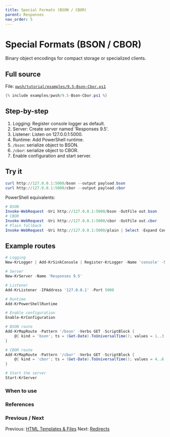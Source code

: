 ```yaml
---
title: Special Formats (BSON / CBOR)
parent: Responses
nav_order: 5
---
```


# Special Formats (BSON / CBOR)

Binary object encodings for compact storage or specialized clients.

## Full source

File: [`pwsh/tutorial/examples/9.5-Bson-Cbor.ps1`][9.5-Bson-Cbor.ps1]

```powershell
{% include examples/pwsh/9.5-Bson-Cbor.ps1 %}
```

## Step-by-step

1. Logging: Register console logger as default.
2. Server: Create server named 'Responses 9.5'.
3. Listener: Listen on 127.0.0.1:5000.
4. Runtime: Add PowerShell runtime.
5. `/bson`: serialize object to BSON.
6. `/cbor`: serialize object to CBOR.
7. Enable configuration and start server.

## Try it

```powershell
curl http://127.0.0.1:5000/bson --output payload.bson
curl http://127.0.0.1:5000/cbor --output payload.cbor
```

PowerShell equivalents:

```powershell
# BSON
Invoke-WebRequest -Uri http://127.0.0.1:5000/bson -OutFile out.bson
# CBOR
Invoke-WebRequest -Uri http://127.0.0.1:5000/cbor -OutFile out.cbor
# Plain fallback
Invoke-WebRequest -Uri http://127.0.0.1:5000/plain | Select -Expand Content
```

## Example routes

```powershell
# Logging
New-KrLogger | Add-KrSinkConsole | Register-KrLogger -Name 'console' -SetAsDefault

# Server
New-KrServer -Name 'Responses 9.5'

# Listener
Add-KrListener -IPAddress '127.0.0.1' -Port 5000

# Runtime
Add-KrPowerShellRuntime

# Enable configuration
Enable-KrConfiguration

# BSON route
Add-KrMapRoute -Pattern '/bson' -Verbs GET -ScriptBlock {
    @{ kind = 'bson'; ts = (Get-Date).ToUniversalTime(); values = 1..3 } | Write-KrBsonResponse -ContentType 'application/bson'
}

# CBOR route
Add-KrMapRoute -Pattern '/cbor' -Verbs GET -ScriptBlock {
    @{ kind = 'cbor'; ts = (Get-Date).ToUniversalTime(); values = 4..6 } | Write-KrCborResponse -ContentType 'application/cbor'
}

# Start the server
Start-KrServer
```

### When to use

### References

### Previous / Next

Previous: [HTML Templates & Files](./4.Html-Templates-Files)
Next: [Redirects](./6.Redirects)

[9.5-Bson-Cbor.ps1]: /pwsh/tutorial/examples/9.5-Bson-Cbor.ps1
